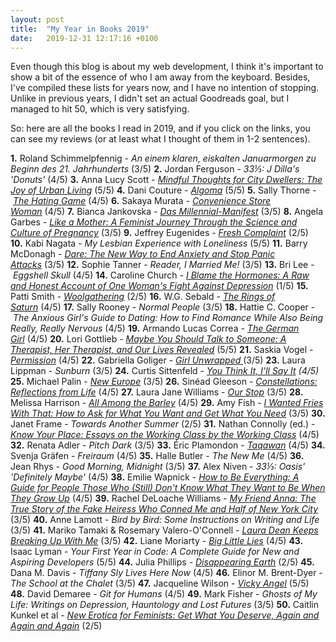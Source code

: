 ```yaml
---
layout: post
title:  "My Year in Books 2019"
date:   2019-12-31 12:17:16 +0100
---
```


Even though this blog is about my web development, I think it's important to show a bit of the essence of who I am away from the keyboard. Besides, I've compiled these lists for years now, and I have no intention of stopping. Unlike in previous years, I didn't set an actual Goodreads goal, but I managed to hit 50, which is very satisfying.

So: here are all the books I read in 2019, and if you click on the links, you can see my reviews (or at least what I thought of them in 1-2 sentences).

<strong>1.</strong> Roland Schimmelpfennig - <i>An einem klaren, eiskalten Januarmorgen zu Beginn des 21. Jahrhunderts</i> (3/5)
<strong>2.</strong> Jordan Ferguson - <i>33⅓: J Dilla's 'Donuts' </i>(4/5)
<strong>3.</strong> Anna Lucy Scott - <i><a href="https://www.goodreads.com/review/show/2675176928">Mindful Thoughts for City Dwellers: The Joy of Urban Living</a></i> (5/5)
<strong>4.</strong> Dani Couture - <i><a href="https://www.goodreads.com/review/show/849912433?">Algoma</a></i> (5/5)
<strong>5.</strong> Sally Thorne - <i><a href="https://www.goodreads.com/review/show/2699848932">The Hating Game</a></i> (4/5)
<strong>6.</strong> Sakaya Murata -<i> <a href="https://www.goodreads.com/review/show/2475361196">Convenience Store Woman</a></i> (4/5)
<strong>7.</strong> Bianca Jankovska - <i><a href="https://www.goodreads.com/review/show/2708666096">Das Millennial-Manifest</a></i> (3/5)
<strong>8.</strong> Angela Garbes - <i><a href="https://www.goodreads.com/review/show/2617318657">Like a Mother: A Feminist Journey Through the Science and Culture of Pregnancy</a></i> (3/5)
<strong>9.</strong> Jeffrey Eugenides - <i><a href="https://www.goodreads.com/review/show/1992404339">Fresh Complaint</a></i> (2/5)
<strong>10.</strong> Kabi Nagata - <i>My Lesbian Experience with Loneliness</i> (5/5)
<strong>11.</strong> Barry McDonagh - <i><a href="https://www.goodreads.com/review/show/2746727178">Dare: The New Way to End Anxiety and Stop Panic Attacks</a></i> (3/5)
<strong>12.</strong> Sophie Tanner - <i>Reader, I Married Me! </i>(3/5)
<strong>13.</strong> Bri Lee - <i>Eggshell Skull </i>(4/5)
<strong>14.</strong> Caroline Church - <i><a href="https://www.goodreads.com/review/show/2764449714">I Blame the Hormones: A Raw and Honest Account of One Woman's Fight Against Depression</a></i> (1/5)
<strong>15.</strong> Patti Smith - <a href="https://www.goodreads.com/review/show/1878963029"><i>Woolgathering</i></a> (2/5)
<strong>16.</strong> W.G. Sebald - <a href="https://www.goodreads.com/review/show/1458843122"><i>The</i> <i>Rings of Saturn</i></a> (4/5)
<strong>17.</strong> Sally Rooney - <i>Normal People</i> (3/5)
<strong>18.</strong> Hattie C. Cooper - <i>The Anxious Girl's Guide to Dating: How to Find Romance While Also Being Really, Really Nervous </i>(4/5)
<strong>19.</strong> Armando Lucas Correa - <i><a href="https://www.goodreads.com/review/show/2830016788">The German Girl</a></i> (4/5)
<strong>20.</strong> Lori Gottlieb - <i><a href="https://www.goodreads.com/review/show/2834406167">Maybe You Should Talk to Someone: A Therapist, Her Therapist, and Our Lives Revealed</a></i> (5/5)
<strong>21.</strong> Saskia Vogel - <i><a href="https://www.goodreads.com/review/show/2690982330">Permission</a></i> (4/5)
<strong>22.</strong> Gabriella Goliger - <i><a href="https://www.goodreads.com/review/show/2877661137">Girl Unwrapped </a></i>(3/5)
<strong>23.</strong> Laura Lippman - <i>Sunburn</i> (3/5)
<strong>24.</strong> Curtis Sittenfeld - <i><a href="https://www.goodreads.com/review/show/2904764393">You Think It, I'll Say It</a> (4/5)</i>
<strong>25.</strong> Michael Palin - <i><a href="https://www.goodreads.com/review/show/2932810220">New Europe</a> </i>(3/5)
<strong>26.</strong> Sinéad Gleeson - <i><a href="https://www.goodreads.com/review/show/2941928664">Constellations: Reflections from Life</a></i> (4/5)
<strong>27.</strong> Laura Jane Williams - <i><a href="https://www.goodreads.com/review/show/2782924515">Our Stop</a></i> (3/5)
<strong>28.</strong> Melissa Harrison - <i><a href="https://www.goodreads.com/review/show/2536387806">All Among the Barley</a></i> (4/5)
<strong>29.</strong> Amy Fish - <i><a href="https://www.goodreads.com/review/show/2986311806">I Wanted Fries With That: How to Ask for What You Want and Get What You Need</a> </i>(3/5)
<strong>30.</strong> Janet Frame - <i>Towards Another Summer</i> (2/5)
<strong>31.</strong> Nathan Connolly (ed.) - <i><a href="https://www.goodreads.com/review/show/2999432851">Know Your Place: Essays on the Working Class by the Working Class</a></i> (4/5)
<strong>32.</strong> Renata Adler - <i>Pitch Dark</i> (3/5)
<strong>33.</strong> Éric Plamondon - <a href="https://www.goodreads.com/review/show/1984007747"><em>Taqawan</em></a> (4/5)
<strong>34.</strong> Svenja Gräfen - <em>Freiraum</em> (4/5)
<strong>35.</strong> Halle Butler - <em>The New Me</em> (4/5)
<strong>36.</strong> Jean Rhys - <em>Good Morning, Midnight</em> (3/5)
<strong>37.</strong> Alex Niven - <i>33⅓: Oasis' 'Definitely Maybe' </i>(4/5)
<strong>38.</strong> Emilie Wapnick - <a href="https://www.goodreads.com/review/show/3057008182"><em>How to Be Everything: A Guide for People Those Who (Still) Don't Know What They Want to Be When They Grow Up</em></a> (4/5)
<strong>39.</strong> Rachel DeLoache Williams - <a href="https://www.goodreads.com/review/show/2872822276"><em>My Friend Anna: The True Story of the Fake Heiress Who Conned Me and Half of New York City</em></a> (3/5)
<strong>40.</strong> Anne Lamott - <em>Bird by Bird: Some Instructions on Writing and Life</em> (3/5)
<strong>41.</strong> Mariko Tamaki &amp; Rosemary Valero-O'Connell - <a href="https://www.goodreads.com/review/show/3065326584"><em>Laura Dean Keeps Breaking Up With Me</em></a> (3/5)
<strong>42.</strong> Liane Moriarty - <a href="https://www.goodreads.com/review/show/3075701628"><em>Big Little Lies</em></a> (4/5)
<strong>43.</strong> Isaac Lyman - <em>Your First Year in Code: A Complete Guide for New and Aspiring Developers</em> (5/5)
<strong>44.</strong> Julia Phillips - <em><a href="https://www.goodreads.com/review/show/3091455515">Disappearing Earth</a></em> (2/5)
<strong>45.</strong> Dana M. Davis - <em>Tiffany Sly Lives Here Now</em> (4/5)
<strong>46.</strong> Elinor M. Brent-Dyer - <em>The School at the Chalet</em> (3/5)
<strong>47.</strong> Jacqueline Wilson - <em><a href="https://www.goodreads.com/review/show/3105048232">Vicky Angel</a></em> (5/5)
<strong>48.</strong> David Demaree - <em>Git for Humans</em> (4/5)
<strong>49.</strong> Mark Fisher - <em>Ghosts of My Life: Writings on Depression, Hauntology and Lost Futures</em> (3/5)
<strong>50.</strong> Caitlin Kunkel et al - <em><a href="https://www.goodreads.com/review/show/3110606054">New Erotica for Feminists: Get What You Deserve, Again and Again and Again</a></em> (2/5)

